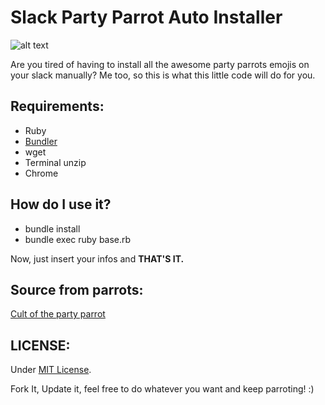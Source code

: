 # Slack Party Parrot Auto Installer
![alt text](http://cultofthepartyparrot.com/assets/sirocco.gif)

Are you tired of having to install all the awesome party parrots emojis on your slack manually? Me too, so this is what this little code will do for you.

## Requirements:
- Ruby
- [Bundler](https://github.com/bundler/bundler)
- wget
- Terminal unzip
- Chrome

## How do I use it?
- bundle install
- bundle exec ruby base.rb

Now, just insert your infos and **THAT'S IT.**

## Source from parrots:
[Cult of the party parrot](http://cultofthepartyparrot.com/)

## LICENSE:
Under [MIT License](https://github.com/ghidorsi/install-party-parrots-slack/blob/master/LICENSE).

Fork It, Update it, feel free to do whatever you want and keep parroting! :)

